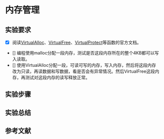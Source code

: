 # 内存管理

## 实验要求
- [x] 阅读[VirtualAlloc](https://docs.microsoft.com/zh-cn/windows/win32/api/memoryapi/nf-memoryapi-virtualalloc)、[VirtualFree](https://docs.microsoft.com/en-us/windows/win32/api/memoryapi/nf-memoryapi-virtualfree)、[VirtualProtect](https://docs.microsoft.com/en-us/windows/win32/api/memoryapi/nf-memoryapi-virtualprotect)等函数的官方文档。
- [] 编程使用malloc分配一段内存，测试是否这段内存所在的整个4KB都可以写入读取。
- [] 使用VirtualAlloc分配一段，可读可写的内存，写入内存，然后将这段内存改为只读，再读数据和写数据，看是否会有异常情况。然后VirtualFree这段内存，再测试对这段内存的读写释放正常。

## 实验步骤

## 实验总结

## 参考文献